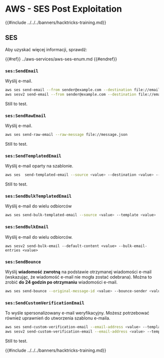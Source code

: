 # AWS - SES Post Exploitation

{{#include ../../../banners/hacktricks-training.md}}

## SES

Aby uzyskać więcej informacji, sprawdź:

{{#ref}}
../aws-services/aws-ses-enum.md
{{#endref}}

### `ses:SendEmail`

Wyślij e-mail.
```bash
aws ses send-email --from sender@example.com --destination file://emails.json --message file://message.json
aws sesv2 send-email --from sender@example.com --destination file://emails.json --message file://message.json
```
Still to test.

### `ses:SendRawEmail`

Wyślij e-mail.
```bash
aws ses send-raw-email --raw-message file://message.json
```
Still to test.

### `ses:SendTemplatedEmail`

Wyślij e-mail oparty na szablonie.
```bash
aws ses  send-templated-email --source <value> --destination <value> --template <value>
```
Still to test.

### `ses:SendBulkTemplatedEmail`

Wyślij e-mail do wielu odbiorców
```bash
aws ses send-bulk-templated-email --source <value> --template <value>
```
### `ses:SendBulkEmail`

Wyślij e-mail do wielu odbiorców.
```
aws sesv2 send-bulk-email --default-content <value> --bulk-email-entries <value>
```
### `ses:SendBounce`

Wyślij **wiadomość zwrotną** na podstawie otrzymanej wiadomości e-mail (wskazując, że wiadomość e-mail nie mogła zostać odebrana). Można to zrobić **do 24 godzin po otrzymaniu** wiadomości e-mail.
```bash
aws ses send-bounce --original-message-id <value> --bounce-sender <value> --bounced-recipient-info-list <value>
```
### `ses:SendCustomVerificationEmail`

To wyśle spersonalizowany e-mail weryfikacyjny. Możesz potrzebować również uprawnień do utworzenia szablonu e-maila.
```bash
aws ses send-custom-verification-email --email-address <value> --template-name <value>
aws sesv2 send-custom-verification-email --email-address <value> --template-name <value>
```
Still to test.

{{#include ../../../banners/hacktricks-training.md}}
